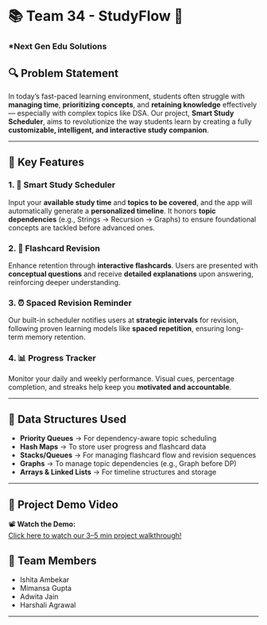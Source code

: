 # 📚 Team 34 - StudyFlow 🚀  
### *Next Gen Edu Solutions 
## 🔍 Problem Statement

In today’s fast-paced learning environment, students often struggle with **managing time**, **prioritizing concepts**, and **retaining knowledge** effectively — especially with complex topics like DSA. Our project, **Smart Study Scheduler**, aims to revolutionize the way students learn by creating a fully **customizable, intelligent, and interactive study companion**.

---

## 🌟 Key Features

### 1. 🧠 Smart Study Scheduler  
Input your **available study time** and **topics to be covered**, and the app will automatically generate a **personalized timeline**. It honors **topic dependencies** (e.g., Strings → Recursion → Graphs) to ensure foundational concepts are tackled before advanced ones.

### 2. 🧾 Flashcard Revision  
Enhance retention through **interactive flashcards**. Users are presented with **conceptual questions** and receive **detailed explanations** upon answering, reinforcing deeper understanding.

### 3. ⏰ Spaced Revision Reminder  
Our built-in scheduler notifies users at **strategic intervals** for revision, following proven learning models like **spaced repetition**, ensuring long-term memory retention.

### 4. 📊 Progress Tracker  
Monitor your daily and weekly performance. Visual cues, percentage completion, and streaks help keep you **motivated and accountable**.

---

## 🧠 Data Structures Used

- **Priority Queues** → For dependency-aware topic scheduling  
- **Hash Maps** → To store user progress and flashcard data  
- **Stacks/Queues** → For managing flashcard flow and revision sequences  
- **Graphs** → To manage topic dependencies (e.g., Graph before DP)  
- **Arrays & Linked Lists** → For timeline structures and storage  

---

## 🎥 Project Demo Video

📽️ **Watch the Demo:**  
[Click here to watch our 3–5 min project walkthrough!](https://drive.google.com/file/d/m/view?usp=sharing)  

## 👥 Team Members

- Ishita Ambekar 
- Mimansa Gupta 
- Adwita Jain
- Harshali Agrawal 

---
